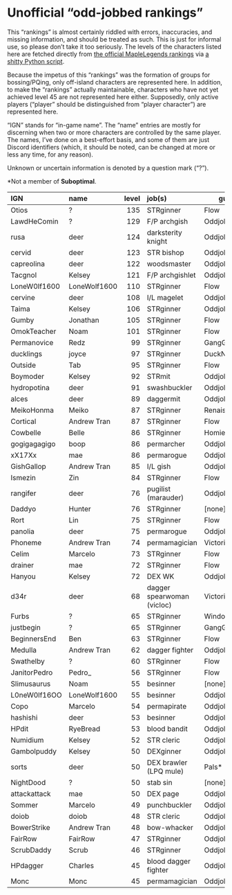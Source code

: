 # Unofficial “odd-jobbed rankings”

This “rankings” is almost certainly riddled with errors, inaccuracies, and
missing information, and should be treated as such. This is just for informal
use, so please don’t take it too seriously. The levels of the characters listed
here are fetched directly from [the official MapleLegends
rankings](https://maplelegends.com/ranking/all) via [a shitty Python
script](https://codeberg.org/oddjobs/odd-jobbed_rankings/src/branch/master/update.py).

Because the impetus of this “rankings” was the formation of groups for
bossing/PQing, only off-island characters are represented here. In addition, to
make the “rankings” actually maintainable, characters who have not yet achieved
level 45 are not represented here either. Supposedly, only active players
(“player” should be distinguished from “player character”) are represented
here.

“IGN” stands for “in-game name”. The “name” entries are mostly for discerning
when two or more characters are controlled by the same player. The names, I’ve
done on a best-effort basis, and some of them are just Discord identifiers
(which, it should be noted, can be changed at more or less any time, for any
reason).

Unknown or uncertain information is denoted by a question mark (“?”).

\*Not a member of <b>Suboptimal</b>.

| IGN        | name         | level | job(s)                 | guild         |
| :--------- | :----------- | ----: | :--------------------- | ------------- |
| Otios | ? | 135 | STRginner | Flow |
| LawdHeComin | ? | 129 | F/P archgish | Oddjobs |
| rusa | deer | 124 | darksterity knight | Oddjobs |
| cervid | deer | 123 | STR bishop | Oddjobs |
| capreolina | deer | 122 | woodsmaster | Oddjobs |
| Tacgnol | Kelsey | 121 | F/P archgishlet | Oddjobs |
| LoneW0lf1600 | LoneWolf1600 | 110 | STRginner | Flow |
| cervine | deer | 108 | I/L magelet | Oddjobs |
| Taima | Kelsey | 106 | STRginner | Oddjobs |
| Gumby | Jonathan | 105 | STRginner | Flow |
| OmokTeacher | Noam | 101 | STRginner | Flow |
| Permanovice | Redz | 99 | STRginner | GangGang\* |
| ducklings | joyce | 97 | STRginner | DuckNation\* |
| Outside | Tab | 95 | STRginner | Flow |
| Boymoder | Kelsey | 92 | STRmit | Oddjobs |
| hydropotina | deer | 91 | swashbuckler | Oddjobs |
| alces | deer | 89 | daggermit | Oddjobs |
| MeikoHonma | Meiko | 87 | STRginner | Renaissance\* |
| Cortical | Andrew Tran | 87 | STRginner | Flow |
| Cowbelle | Belle | 86 | STRginner | Homies\* |
| gogigagagigo | boop | 86 | permarcher | Oddjobs |
| xX17Xx | mae | 86 | permarogue | Oddjobs |
| GishGallop | Andrew Tran | 85 | I/L gish | Oddjobs |
| Ismezin | Zin | 84 | STRginner | Flow |
| rangifer | deer | 76 | pugilist (marauder) | Oddjobs |
| Daddyo | Hunter | 76 | STRginner | \[none\]\* |
| Rort | Lin | 75 | STRginner | Flow |
| panolia | deer | 75 | permarogue | Oddjobs |
| Phoneme | Andrew Tran | 74 | permamagician | Victoria |
| Celim | Marcelo | 73 | STRginner | Flow |
| drainer | mae | 72 | STRginner | Flow |
| Hanyou | Kelsey | 72 | DEX WK | Oddjobs |
| d34r | deer | 68 | dagger spearwoman (vicloc) | Victoria |
| Furbs | ? | 65 | STRginner | WindowsXP\* |
| justbegin | ? | 65 | STRginner | GangGang\* |
| BeginnersEnd | Ben | 63 | STRginner | Flow |
| Medulla | Andrew Tran | 62 | dagger fighter | Oddjobs |
| Swathelby | ? | 60 | STRginner | Flow |
| JanitorPedro | Pedro\_ | 56 | STRginner | Flow |
| Slimusaurus | Noam | 55 | besinner | \[none\]\* |
| L0neW0lf16OO | LoneWolf1600 | 55 | besinner | Oddjobs |
| Copo | Marcelo | 54 | permapirate | Oddjobs |
| hashishi | deer | 53 | besinner | Oddjobs |
| HPdit | RyeBread | 53 | blood bandit | Oddjobs |
| Numidium | Kelsey | 52 | STR cleric | Oddjobs |
| Gambolpuddy | Kelsey | 50 | DEXginner | Oddjobs |
| sorts | deer | 50 | DEX brawler (LPQ mule) | Pals\* |
| NightDood | ? | 50 | stab sin | \[none\]\* |
| attackattack | mae | 50 | DEX page | Oddjobs |
| Sommer | Marcelo | 49 | punchbuckler | Oddjobs |
| doiob | doiob | 48 | STR cleric | Oddjobs |
| BowerStrike | Andrew Tran | 48 | bow-whacker | Oddjobs |
| FairRow | FairRow | 47 | STRginner | Oddjobs |
| ScrubDaddy | Scrub | 46 | STRginner | Oddjobs |
| HPdagger | Charles | 45 | blood dagger fighter | Oddjobs |
| Monc | Monc | 45 | permamagician | Oddjobs |
